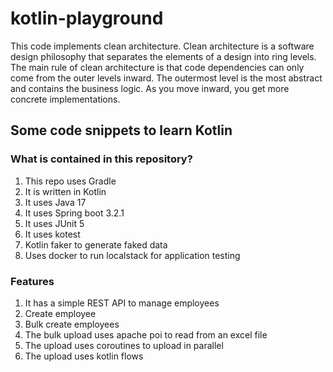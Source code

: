 # kotlin-playground
This code implements clean architecture.
Clean architecture is a software design philosophy that separates the elements of a design into ring levels. 
The main rule of clean architecture is that code dependencies can only come from the outer levels inward. 
The outermost level is the most abstract and contains the business logic. 
As you move inward, you get more concrete implementations.

## Some code snippets to learn Kotlin

### What is contained in this repository?
1. This repo uses Gradle
2. It is written in Kotlin
3. It uses Java 17
4. It uses Spring boot 3.2.1
5. It uses JUnit 5
6. It uses kotest
7. Kotlin faker to generate faked data
8. Uses docker to run localstack for application testing

### Features
1. It has a simple REST API to manage employees
2. Create employee
3. Bulk create employees
4. The bulk upload uses apache poi to read from an excel file
5. The upload uses coroutines to upload in parallel
6. The upload uses kotlin flows
